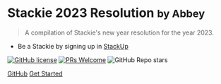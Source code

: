 <!-- _coverpage.md -->

# Stackie 2023 Resolution <small>by Abbey</small>

> A compilation of Stackie's new year resolution for the year 2023.

- Be a Stackie by signing up in [StackUp](https://app.stackup.dev/)

[![GitHub license](https://img.shields.io/github/license/Naereen/StrapDown.js.svg?color=%23ff6a6a&style=flat-square)](https://github.com/AbbeyIT/Stackie-2023-resolution/blob/main/LICENSE) 
[![PRs Welcome](https://img.shields.io/badge/PRs-welcome-brightgreen.svg?color=%23ff6a6a&style=flat-square)](https://github.com/AbbeyIT/Stackie-2023-resolution/pulls)
![GitHub Repo stars](https://img.shields.io/github/stars/AbbeyIT/Stackie-2023-resolution?color=%23ff6a6a&style=flat-square)

[GitHub](https://github.com/AbbeyIT)
[Get Started](#Welcome)
